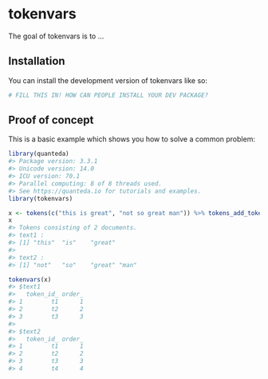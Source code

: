 
<!-- README.md is generated from README.Rmd. Please edit that file -->

# tokenvars

<!-- badges: start -->

<!-- badges: end -->

The goal of tokenvars is to …

## Installation

You can install the development version of tokenvars like so:

``` r
# FILL THIS IN! HOW CAN PEOPLE INSTALL YOUR DEV PACKAGE?
```

## Proof of concept

This is a basic example which shows you how to solve a common problem:

``` r
library(quanteda)
#> Package version: 3.3.1
#> Unicode version: 14.0
#> ICU version: 70.1
#> Parallel computing: 8 of 8 threads used.
#> See https://quanteda.io for tutorials and examples.
library(tokenvars)

x <- tokens(c("this is great", "not so great man")) %>% tokens_add_tokenvars()
x
#> Tokens consisting of 2 documents.
#> text1 :
#> [1] "this"  "is"    "great"
#> 
#> text2 :
#> [1] "not"   "so"    "great" "man"
```

``` r
tokenvars(x)
#> $text1
#>   token_id_ order_
#> 1        t1      1
#> 2        t2      2
#> 3        t3      3
#> 
#> $text2
#>   token_id_ order_
#> 1        t1      1
#> 2        t2      2
#> 3        t3      3
#> 4        t4      4
```
